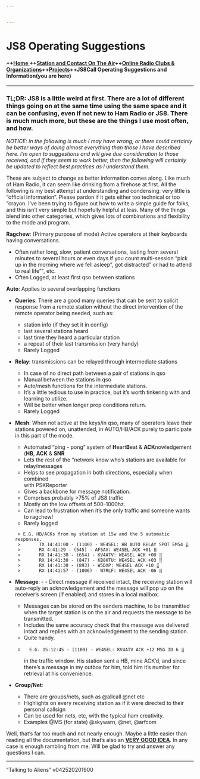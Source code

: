 ```yaml
---


---
```


<h1 id="js8-operating-suggestions">JS8 Operating Suggestions</h1>
<h4 id="home--station-and-contact-on-the-aironline-radio-clubs--organizationsprojectsjs8call-operating-suggestions-and-informationyou-are-here">++<a href="index.md">Home </a> ++<a href="ontheair.md">Station and Contact On The Air</a>++<a href="hclubs.md">Online Radio Clubs &amp; Organizations</a>++<a href="projects.md">Projects</a>++JS8Call Operating Suggestions and Information(you are here)</h4>
<hr>
<h3 id="tldr--js8-is-a-little-weird-at-first.-there-are-a-lot-of-different-things-going-on-at-the-same-time-using-the-same-space-and-it-can-be-confusing-even-if-not-new-to-ham-radio-or-js8.-there-is-much-much-more-but-these-are-the-things-i-use-most-often-and-how."><strong>TL;DR:</strong>  JS8 is a little weird at first. There are a lot of different things going on at the same time using the same space and it can be confusing, even if not new to Ham Radio or JS8. There is much much more, but these are the things I use most often, and how.</h3>
<p><em>NOTICE: in the following is much I may have wrong, or there could certainly be better ways of doing almost everything than those I have described here. I’m open to suggestions and will give due consideration to those received, and if they seem to work better, then the following will certainly be updated to reflect best practices as I understand them.</em></p>
<p>These are subject to change as better information comes along. Like much of Ham Radio, it can seem like drinking from a firehose at first. All the following is my best attempt at understanding and condensing: very little is “official information”. Please pardon if it gets either too technical or too “crayon. I’ve been trying to figure out how to write a simple guide for folks, and this isn’t very simple but hopefully helpful at leas. Many of the things blend into other categories, which gives lots of combinations and flexibility to the mode and program.</p>
<p><strong>Ragchew</strong>: (Primary purpose of mode) Active operators at their keyboards having conversations.</p>
<ul>
<li>Often rather long, slow, patient conversations, lasting from several minutes to several hours or even days if you count multi-session “pick up in the morning where we fell asleep”, got distracted” or had to attend to real life”", etc.</li>
<li>Often Logged, at least first qso between stations</li>
</ul>
<p><strong>Auto</strong>:  Applies to several overlapping functions</p>
<ul>
<li>
<p><strong>Queries</strong>: There are a good many queries that can be sent to solicit response from a remote station without the direct intervention of the remote operator being needed, such as:</p>
<ul>
<li>station info (if they set it in config)</li>
<li>last several stations heard</li>
<li>last time they heard a particular station</li>
<li>a repeat of their last transmission (very handy)</li>
<li>Rarely Logged</li>
</ul>
</li>
<li>
<p><strong>Relay</strong>: transmissions can be relayed through intermediate stations</p>
<ul>
<li>In case of no direct path between a pair of stations in qso</li>
<li>Manual between the stations in qso</li>
<li>Auto/mesh functions for the intermediate stations.</li>
<li>It’s a little tedious to use in practice, but it’s worth tinkering with and learning to utilize.</li>
<li>Will be better when longer prop conditions return.</li>
<li>Rarely Logged</li>
</ul>
</li>
<li>
<p><strong>Mesh</strong>: When not active at the keys/in qso, many of operators leave their stations powered on, unattended, in AUTO/HB/ACK purely to participate in this part of the mode.</p>
<ul>
<li>Automated “ping - pong” system of  <strong>H</strong>eart<strong>B</strong>eat &amp; <strong>ACK</strong>nowledgement (<strong>HB</strong>,  <strong>ACK</strong>  &amp;  <strong>SNR</strong></li>
<li>Lets the rest of the “network know who’s stations are available for relay/messages</li>
<li>Helps to see propagation in both directions, especially when combined<br>
with <a>PSKReporter</a></li>
<li>Gives a backbone for message notification.</li>
<li>Comprises probably &gt;75% of JS8 traffic</li>
<li>Mostly on the low offsets of 500-1000hz.</li>
<li>Can lead to frustration when it’s the only traffic and someone wants to ragchew!</li>
<li>Rarely logged</li>
</ul>
<pre><code> &gt; E.G. HB/ACKs from my station at 15w and the 5 automatic responses.
 &gt; 	    TX 14:41:00 - (1100) - WE4SEL: HB AUTO RELAY SPOT EM54 ⣿
 &gt; 	    RX 4:41:29 - (545) - AF5AV: WE4SEL ACK +01 ⣿
 &gt; 	    RX 14:41:30 - (654) - KV4ATV: WE4SEL ACK +00 ⣿ 
 &gt; 	    RX 14:41:30 - (847) - KB8HTU: WE4SEL ACK +03 ⣿ 
 &gt; 	    RX 14:41:30 - (893) - W5DXP: WE4SEL ACK +10 ⣿
 &gt; 	    RX 14:41:57 - (1006) - W7RLF: WE4SEL ACK -06 ⣿
</code></pre>
</li>
<li>
<p><strong>Message</strong>: -   	- Direct message if received intact, the receiving station will auto-reply an acknowledgement and the message will pop up on the receiver’s screen (if enabled) and stores in a local mailbox.</p>
<ul>
<li>Messages can be stored on the senders machine, to be transmitted when the target station is on the air and requests the message to be transmitted.</li>
<li>Includes the same accuracy check that the message was delivered intact and replies with an acknowledgement to the sending station.</li>
<li>Quite handy.</li>
<li>
<pre><code>  E.G. 15:12:45 - (1100) - WE4SEL: KV4ATV ACK +12 MSG ID 6 ⣿
</code></pre>
in the traffic window. His station sent a HB, mine ACK’d, and since there’s a message in my outbox for him, told him it’s number for retrieval at his convenience.</li>
</ul>
</li>
<li>
<p><strong>Group/Net</strong>:</p>
<ul>
<li>There are groups/nets, such as @allcall @net etc</li>
<li>Highlights on every receiving station as if it were directed to their personal callsign</li>
<li>Can be used for nets, etc, with the typical ham creativity.</li>
<li>Examples @MS (for state) @skywarn, @net, @arfcom</li>
</ul>
</li>
</ul>
<p>Well, that’s far too much and not nearly enough. Maybe a little easier than reading all the documentation, but that’s also an <strong><a href="http://files.js8call.com/latest.html">VERY GOOD IDEA</a></strong>. In any case is enough rambling from me. Will be glad to try and answer any questions I can.</p>
<hr>
<p>“Talking to Aliens” v042520201900</p>

<!--stackedit_data:
eyJoaXN0b3J5IjpbMTMyMTk3MjIwNF19
-->
